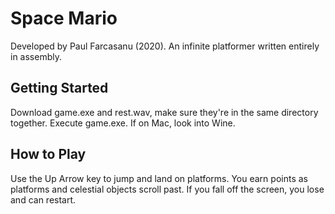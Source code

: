 # Space Mario
Developed by Paul Farcasanu (2020). An infinite platformer written entirely in assembly.

## Getting Started
Download game.exe and rest.wav, make sure they're in the same directory together. Execute game.exe. If on Mac, look into Wine.

## How to Play
Use the Up Arrow key to jump and land on platforms. You earn points as platforms and celestial objects scroll past. If you fall off the screen, you lose and can restart. 